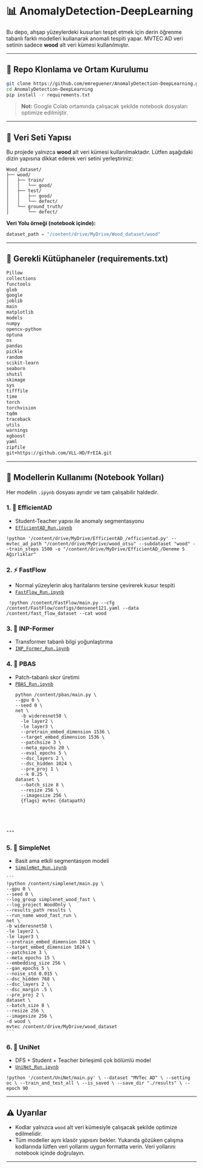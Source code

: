 # 📊 AnomalyDetection-DeepLearning

Bu depo, ahşap yüzeylerdeki kusurları tespit etmek için derin öğrenme tabanlı farklı modelleri kullanarak anomali tespiti yapar. MVTEC AD veri setinin sadece **wood** alt veri kümesi kullanılmıştır.

---

## 🔗 Repo Klonlama ve Ortam Kurulumu

```bash
git clone https://github.com/emreguener/AnomalyDetection-DeepLearning.git
cd AnomalyDetection-DeepLearning
pip install -r requirements.txt
```

> **Not:** Google Colab ortamında çalışacak şekilde notebook dosyaları optimize edilmiştir.

---

## 📂 Veri Seti Yapısı

Bu projede yalnızca **wood** alt veri kümesi kullanılmaktadır. Lütfen aşağıdaki dizin yapısına dikkat ederek veri setini yerleştiriniz:

```
Wood_dataset/
├── wood/
│   ├── train/
│   │   └── good/
│   ├── test/
│   │   ├── good/
│   │   └── defect/
│   └── ground_truth/
│       └── defect/
```

**Veri Yolu örneği (notebook içinde):**

```python
dataset_path = "/content/drive/MyDrive/Wood_dataset/wood"
```

---

## 📄 Gerekli Kütüphaneler (requirements.txt)

```txt
Pillow
collections
functools
glob
google
joblib
main
matplotlib
models
numpy
opencv-python
optuna
os
pandas
pickle
random
scikit-learn
seaborn
shutil
skimage
sys
tifffile
time
torch
torchvision
tqdm
traceback
utils
warnings
xgboost
yaml
zipfile
git+https://github.com/VLL-HD/FrEIA.git
```

---

## 🔧 Modellerin Kullanımı (Notebook Yolları)

Her modelin `.ipynb` dosyası ayrıdır ve tam çalışabilir haldedir.

### 1. 🧠 EfficientAD
- Student-Teacher yapısı ile anomaly segmentasyonu  
- [`EfficientAD_Run.ipynb`](./EfficientAD/EfficientAD_Run.ipynb)
<pre><code>!python '/content/drive/MyDrive/EfficientAD_/efficientad.py' --mvtec_ad_path "/content/drive/MyDrive/wood_otsu" --subdataset "wood" --train_steps 1500 -o "/content/drive/MyDrive/EfficientAD_/Deneme 5 Ağırlıklar"</code></pre>

### 2. ⚡ FastFlow
- Normal yüzeylerin akış haritalarını tersine çevirerek kusur tespiti  
- [`FastFlow_Run.ipynb`](./FastFlow_Run%20%281%29.ipynb) 
<pre><code> !python /content/FastFlow/main.py --cfg /content/FastFlow/configs/densenet121.yaml --data /content/fast_flow_dataset --cat wood</code></pre>

### 3. 🔬 INP-Former
- Transformer tabanlı bilgi yoğunlaştırma  
- [`INP_Former_Run.ipynb`](./INP_Former_Run%20%281%29.ipynb)

### 4. 🧪 PBAS
- Patch-tabanlı skor üretimi  
- [`PBAS_Run.ipynb`](./PBAS_Run%20%281%29.ipynb)
  <pre><code>python /content/pbas/main.py \
  --gpu 0 \
  --seed 0 \
  net \
    -b wideresnet50 \
    -le layer2 \
    -le layer3 \
    --pretrain_embed_dimension 1536 \
    --target_embed_dimension 1536 \
    --patchsize 3 \
    --meta_epochs 20 \
    --eval_epochs 5 \
    --dsc_layers 2 \
    --dsc_hidden 1024 \
    --pre_proj 1 \
    --k 0.25 \
  dataset \
    --batch_size 8 \
    --resize 256 \
    --imagesize 256 \
    {flags} mvtec {datapath}
"""
</code></pre>

### 5. 🔹 SimpleNet
- Basit ama etkili segmentasyon modeli  
- [`SimpleNet_Run.ipynb`](./SimpleNet_Run.ipynb)
<pre><code>```
!python /content/simplenet/main.py \
--gpu 0 \
--seed 0 \
--log_group simplenet_wood_fast \
--log_project WoodOnly \
--results_path results \
--run_name wood_fast_run \
net \
-b wideresnet50 \
-le layer2 \
-le layer3 \
--pretrain_embed_dimension 1024 \
--target_embed_dimension 1024 \
--patchsize 3 \
--meta_epochs 15 \
--embedding_size 256 \
--gan_epochs 5 \
--noise_std 0.015 \
--dsc_hidden 768 \
--dsc_layers 2 \
--dsc_margin .5 \
--pre_proj 2 \
dataset \
--batch_size 8 \
--resize 256 \
--imagesize 256 \
-d wood \
mvtec /content/drive/MyDrive/wood_dataset
```</code></pre>

### 6. 🔸 UniNet
- DFS + Student + Teacher birleşimli çok bölümlü model  
- [`UniNet_Run.ipynb`](./UniNet_Run.ipynb)
<pre><code>!python '/content/UniNet/main.py' \ --dataset "MVTec AD" \ --setting oc \ --train_and_test_all \ --is_saved \ --save_dir "./results" \ --epoch 90 </code></pre>
---

## ⚠️ Uyarılar

* Kodlar yalnızca `wood` alt veri kümesiyle çalışacak şekilde optimize edilmelidir.
* Tüm modeller aynı klasör yapısını bekler. Yukarıda gözüken çalışma kodlarında lütfen veri yollarını uygun formatta verin. Veri yollarını notebook içinde doğrulayın.

---


